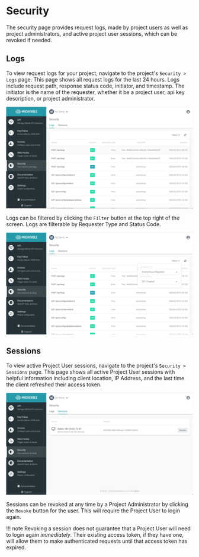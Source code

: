 # Security

The security page provides request logs, made by project users as well as project administrators, and active project user sessions, which can be revoked if needed.

## Logs

To view request logs for your project, navigate to the project's `Security > Logs` page. This page shows all request logs for the last 24 hours. Logs include request path, response status code, initiator, and timestamp. The initiator is the name of the requester, whether it be a project user, api key description, or project administrator.

![logs](../img/final/log_list.png "Request Logs")

Logs can be filtered by clicking the `Filter` button at the top right of the screen. Logs are filterable by Requester Type and Status Code.

![filtered logs](../img/final/log_filter.png "Request Logs - Filtered")

## Sessions

To view active Project User sessions, navigate to the project's `Security > Sessions` page. This page shows all active Project User sessions with helpful information including client location, IP Address, and the last time the client refreshed their access token. 

![sessions](../img/final/session_list.png "Project User Sessions")

Sessions can be revoked at any time by a Project Administrator by clicking the `Revoke` button for the user. This will require the Project User to login again.

!!! note
    Revoking a session does not guarantee that a Project User will need to login again *immediately*. Their existing access token, if they have one, will allow them to make authenticated requests until that access token has expired.

<br/>